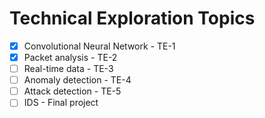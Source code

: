 # Technical Exploration Topics

- [x] Convolutional Neural Network - TE-1
- [x] Packet analysis - TE-2
- [ ] Real-time data - TE-3
- [ ] Anomaly detection - TE-4
- [ ] Attack detection - TE-5
- [ ] IDS - Final project